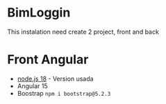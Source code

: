 # BimLoggin

This instalation need create 2 project, front and back

# Front Angular

* [node.js 18](https://nodejs.org/es/) - Version usada
* Angular 15
* Boostrap `npm i bootstrap@5.2.3`